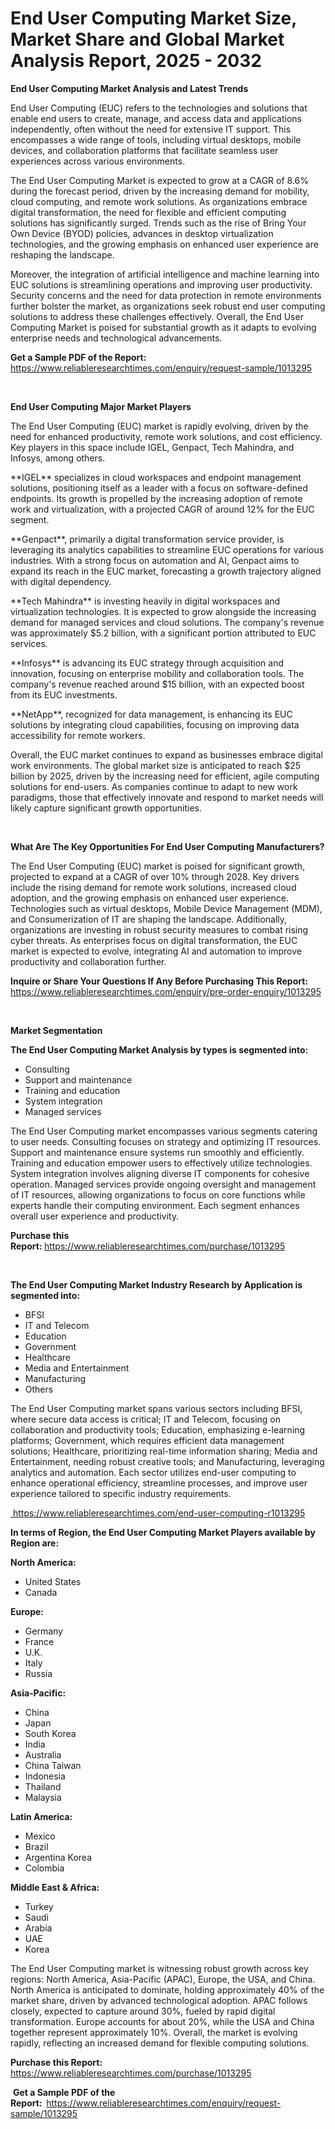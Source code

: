 <p><h1>End User Computing Market Size, Market Share and Global Market Analysis Report, 2025 - 2032</h1></p><p><strong>End User Computing Market Analysis and Latest Trends</strong></p>
<p><p>End User Computing (EUC) refers to the technologies and solutions that enable end users to create, manage, and access data and applications independently, often without the need for extensive IT support. This encompasses a wide range of tools, including virtual desktops, mobile devices, and collaboration platforms that facilitate seamless user experiences across various environments.</p><p>The End User Computing Market is expected to grow at a CAGR of 8.6% during the forecast period, driven by the increasing demand for mobility, cloud computing, and remote work solutions. As organizations embrace digital transformation, the need for flexible and efficient computing solutions has significantly surged. Trends such as the rise of Bring Your Own Device (BYOD) policies, advances in desktop virtualization technologies, and the growing emphasis on enhanced user experience are reshaping the landscape. </p><p>Moreover, the integration of artificial intelligence and machine learning into EUC solutions is streamlining operations and improving user productivity. Security concerns and the need for data protection in remote environments further bolster the market, as organizations seek robust end user computing solutions to address these challenges effectively. Overall, the End User Computing Market is poised for substantial growth as it adapts to evolving enterprise needs and technological advancements.</p></p>
<p><strong>Get a Sample PDF of the Report:&nbsp;</strong> <a href="https://www.reliableresearchtimes.com/enquiry/request-sample/1013295?utm_campaign=2665&utm_medium=2&utm_source=Github&utm_content=ia&utm_term=17042025&utm_id=end-user-computing">https://www.reliableresearchtimes.com/enquiry/request-sample/1013295</a></p>
<p>&nbsp;</p>
<p><strong>End User Computing Major Market Players</strong></p>
<p><p>The End User Computing (EUC) market is rapidly evolving, driven by the need for enhanced productivity, remote work solutions, and cost efficiency. Key players in this space include IGEL, Genpact, Tech Mahindra, and Infosys, among others. </p><p>**IGEL** specializes in cloud workspaces and endpoint management solutions, positioning itself as a leader with a focus on software-defined endpoints. Its growth is propelled by the increasing adoption of remote work and virtualization, with a projected CAGR of around 12% for the EUC segment.</p><p>**Genpact**, primarily a digital transformation service provider, is leveraging its analytics capabilities to streamline EUC operations for various industries. With a strong focus on automation and AI, Genpact aims to expand its reach in the EUC market, forecasting a growth trajectory aligned with digital dependency.</p><p>**Tech Mahindra** is investing heavily in digital workspaces and virtualization technologies. It is expected to grow alongside the increasing demand for managed services and cloud solutions. The company's revenue was approximately $5.2 billion, with a significant portion attributed to EUC services.</p><p>**Infosys** is advancing its EUC strategy through acquisition and innovation, focusing on enterprise mobility and collaboration tools. The company's revenue reached around $15 billion, with an expected boost from its EUC investments.</p><p>**NetApp**, recognized for data management, is enhancing its EUC solutions by integrating cloud capabilities, focusing on improving data accessibility for remote workers.</p><p>Overall, the EUC market continues to expand as businesses embrace digital work environments. The global market size is anticipated to reach $25 billion by 2025, driven by the increasing need for efficient, agile computing solutions for end-users. As companies continue to adapt to new work paradigms, those that effectively innovate and respond to market needs will likely capture significant growth opportunities.</p></p>
<p>&nbsp;</p>
<p><strong>What Are The Key Opportunities For End User Computing Manufacturers?</strong></p>
<p><p>The End User Computing (EUC) market is poised for significant growth, projected to expand at a CAGR of over 10% through 2028. Key drivers include the rising demand for remote work solutions, increased cloud adoption, and the growing emphasis on enhanced user experience. Technologies such as virtual desktops, Mobile Device Management (MDM), and Consumerization of IT are shaping the landscape. Additionally, organizations are investing in robust security measures to combat rising cyber threats. As enterprises focus on digital transformation, the EUC market is expected to evolve, integrating AI and automation to improve productivity and collaboration further.</p></p>
<p><strong>Inquire or Share Your Questions If Any Before Purchasing This Report:</strong> <a href="https://www.reliableresearchtimes.com/enquiry/pre-order-enquiry/1013295?utm_campaign=2665&utm_medium=2&utm_source=Github&utm_content=ia&utm_term=17042025&utm_id=end-user-computing">https://www.reliableresearchtimes.com/enquiry/pre-order-enquiry/1013295</a></p>
<p>&nbsp;</p>
<p><strong>Market Segmentation</strong></p>
<p><strong>The End User Computing Market Analysis by types is segmented into:</strong></p>
<p><ul><li>Consulting</li><li>Support and maintenance</li><li>Training and education</li><li>System integration</li><li>Managed services</li></ul></p>
<p><p>The End User Computing market encompasses various segments catering to user needs. Consulting focuses on strategy and optimizing IT resources. Support and maintenance ensure systems run smoothly and efficiently. Training and education empower users to effectively utilize technologies. System integration involves aligning diverse IT components for cohesive operation. Managed services provide ongoing oversight and management of IT resources, allowing organizations to focus on core functions while experts handle their computing environment. Each segment enhances overall user experience and productivity.</p></p>
<p><strong>Purchase this Report:&nbsp;</strong><a href="https://www.reliableresearchtimes.com/purchase/1013295?utm_campaign=2665&utm_medium=2&utm_source=Github&utm_content=ia&utm_term=17042025&utm_id=end-user-computing">https://www.reliableresearchtimes.com/purchase/1013295</a></p>
<p>&nbsp;</p>
<p><strong>The End User Computing Market Industry Research by Application is segmented into:</strong></p>
<p><ul><li>BFSI</li><li>IT and Telecom</li><li>Education</li><li>Government</li><li>Healthcare</li><li>Media and Entertainment</li><li>Manufacturing</li><li>Others</li></ul></p>
<p><p>The End User Computing market spans various sectors including BFSI, where secure data access is critical; IT and Telecom, focusing on collaboration and productivity tools; Education, emphasizing e-learning platforms; Government, which requires efficient data management solutions; Healthcare, prioritizing real-time information sharing; Media and Entertainment, needing robust creative tools; and Manufacturing, leveraging analytics and automation. Each sector utilizes end-user computing to enhance operational efficiency, streamline processes, and improve user experience tailored to specific industry requirements.</p></p>
<p><a href="https://www.reliableresearchtimes.com/end-user-computing-r1013295?utm_campaign=2665&utm_medium=2&utm_source=Github&utm_content=ia&utm_term=17042025&utm_id=end-user-computing">&nbsp;https://www.reliableresearchtimes.com/end-user-computing-r1013295</a></p>
<p><strong>In terms of Region, the End User Computing Market Players available by Region are:</strong></p>
<p>
    <p> <strong> North America: </strong>
        <ul>
            <li>United States</li>
            <li>Canada</li>
        </ul>
        </p> 
    <p> <strong> Europe: </strong>
        <ul>
            <li>Germany</li>
            <li>France</li>
            <li>U.K.</li>
            <li>Italy</li>
            <li>Russia</li>
        </ul>
        </p> 
    <p> <strong> Asia-Pacific: </strong>
        <ul>
            <li>China</li>
            <li>Japan</li>
            <li>South Korea</li>
            <li>India</li>
            <li>Australia</li>
            <li>China Taiwan</li>
            <li>Indonesia</li>
            <li>Thailand</li>
            <li>Malaysia</li>
        </ul>
        </p> 
    <p> <strong> Latin America: </strong>
        <ul>
            <li>Mexico</li>
            <li>Brazil</li>
            <li>Argentina Korea</li>
            <li>Colombia</li>
        </ul>
        </p> 
    <p> <strong> Middle East & Africa: </strong>
        <ul>
            <li>Turkey</li>
            <li>Saudi</li>
            <li>Arabia</li>
            <li>UAE</li>
            <li>Korea</li>
        </ul>
    </p>
    </p>
<p><p>The End User Computing market is witnessing robust growth across key regions: North America, Asia-Pacific (APAC), Europe, the USA, and China. North America is anticipated to dominate, holding approximately 40% of the market share, driven by advanced technological adoption. APAC follows closely, expected to capture around 30%, fueled by rapid digital transformation. Europe accounts for about 20%, while the USA and China together represent approximately 10%. Overall, the market is evolving rapidly, reflecting an increased demand for flexible computing solutions.</p></p>
<p><strong>Purchase this Report: </strong><a href="https://www.reliableresearchtimes.com/purchase/1013295?utm_campaign=2665&utm_medium=2&utm_source=Github&utm_content=ia&utm_term=17042025&utm_id=end-user-computing">https://www.reliableresearchtimes.com/purchase/1013295</a></p>
<p>&nbsp;<strong>Get a Sample PDF of the Report:&nbsp;&nbsp;</strong><a href="https://www.reliableresearchtimes.com/enquiry/request-sample/1013295?utm_campaign=2665&utm_medium=2&utm_source=Github&utm_content=ia&utm_term=17042025&utm_id=end-user-computing">https://www.reliableresearchtimes.com/enquiry/request-sample/1013295</a></p>
<p><strong></strong></p>
<p><p></p><p></p><p></p></p>